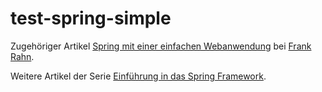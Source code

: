 test-spring-simple
==================

Zugehöriger Artikel [Spring mit einer einfachen Webanwendung](http://www.frank-rahn.de/spring-mit-einer-einfachen-webanwendung.html "Spring mit einer einfachen Webanwendung bei Frank Rahn") bei [Frank Rahn](http://www.frank-rahn.de "Homepage von Frank Rahn").

Weitere Artikel der Serie [Einführung in das Spring Framework](http://www.frank-rahn.de/einfuehrung-spring-framework.html "Einführung in das Spring Framework bei Frank Rahn").